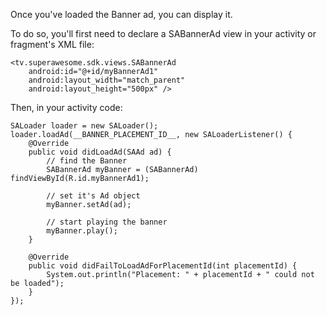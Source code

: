Once you've loaded the Banner ad, you can display it.

To do so, you'll first need to declare a SABannerAd view in your activity or fragment's XML file:

```
<tv.superawesome.sdk.views.SABannerAd
    android:id="@+id/myBannerAd1"
    android:layout_width="match_parent"
    android:layout_height="500px" />

```

Then, in your activity code:

```
SALoader loader = new SALoader();
loader.loadAd(__BANNER_PLACEMENT_ID__, new SALoaderListener() {
	@Override
	public void didLoadAd(SAAd ad) {
    	// find the Banner
     	SABannerAd myBanner = (SABannerAd) findViewById(R.id.myBannerAd1);

     	// set it's Ad object
        myBanner.setAd(ad);

        // start playing the banner
        myBanner.play();
    }

    @Override
    public void didFailToLoadAdForPlacementId(int placementId) {
        System.out.println("Placement: " + placementId + " could not be loaded");
    }
});

```